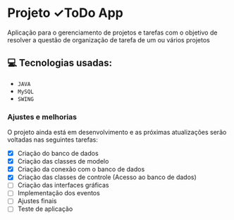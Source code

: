 # Projeto &#10003;ToDo App 

Aplicação para o gerenciamento de projetos e tarefas com o objetivo de 
resolver a questão de organização de tarefa de um ou vários projetos

## :computer: Tecnologias usadas:

- `JAVA`
- `MySQL`
- `SWING`

### Ajustes e melhorias

O projeto ainda está em desenvolvimento e as próximas atualizações serão voltadas nas seguintes tarefas:

- [x] Criação do banco de dados
- [x] Criação das classes de modelo
- [x] Criação da conexão com o banco de dados
- [x] Criação das classes de controle (Acesso ao banco de dados)
- [ ] Criação das interfaces gráficas
- [ ] Implementação dos eventos
- [ ] Ajustes finais
- [ ] Teste de aplicação